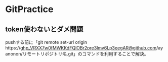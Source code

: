 # GitPractice
## token使わないとダメ問題   
pushする前に「git remote set-url origin https://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@github.com/ayanonon/リモートリポジトリ名.git」のコマンドを利用することで解決。
